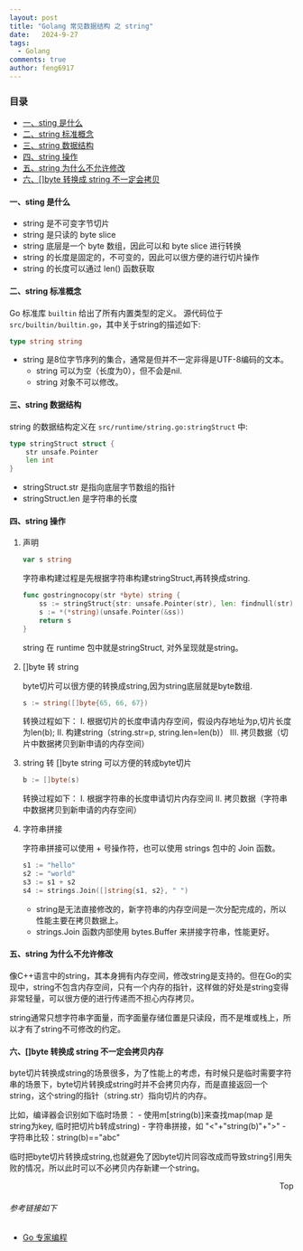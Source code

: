 ```yaml
---
layout: post
title: "Golang 常见数据结构 之 string"
date:   2024-9-27
tags: 
  - Golang
comments: true
author: feng6917
---
```


<!-- more -->

### 目录

- [一、sting 是什么](#一sting-是什么)
- [二、string 标准概念](#二string-标准概念)
- [三、string 数据结构](#三string-数据结构)
- [四、string 操作](#四string-操作)
- [五、string 为什么不允许修改](#五string-为什么不允许修改)
- [六、[]byte 转换成 string 不一定会拷贝](#六byte-转换成-string-不一定会拷贝内存)

#### 一、sting 是什么

- string 是不可变字节切片
- string 是只读的 byte slice
- string 底层是一个 byte 数组，因此可以和 byte slice 进行转换
- string 的长度是固定的，不可变的，因此可以很方便的进行切片操作
- string 的长度可以通过 len() 函数获取

#### 二、string 标准概念

Go 标准库 `builtin` 给出了所有内置类型的定义。
源代码位于 `src/builtin/builtin.go`，其中关于string的描述如下:

```go
type string string
```

- string 是8位字节序列的集合，通常是但并不一定非得是UTF-8编码的文本。
  - string 可以为空（长度为0），但不会是nil.
  - string 对象不可以修改。

#### 三、string 数据结构

string 的数据结构定义在 `src/runtime/string.go:stringStruct` 中:

```go
type stringStruct struct {
    str unsafe.Pointer
    len int
}
```

- stringStruct.str 是指向底层字节数组的指针
- stringStruct.len 是字符串的长度

#### 四、string 操作

1. 声明

    ```go
    var s string
    ```

    字符串构建过程是先根据字符串构建stringStruct,再转换成string.

    ```go
    func gostringnocopy(str *byte) string {
        ss := stringStruct{str: unsafe.Pointer(str), len: findnull(str)}
        s := *(*string)(unsafe.Pointer(&ss))
        return s
    }
    ```

    string 在 runtime 包中就是stringStruct, 对外呈现就是string。

2. []byte 转 string

    byte切片可以很方便的转换成string,因为string底层就是byte数组.

    ```go
    s := string([]byte{65, 66, 67})
    ```

    转换过程如下：
    I. 根据切片的长度申请内存空间，假设内存地址为p,切片长度为len(b);
    II. 构建string（string.str=p, string.len=len(b)）
    III. 拷贝数据（切片中数据拷贝到新申请的内存空间）

3. string 转 []byte
    string 可以方便的转成byte切片

    ```go
    b := []byte(s)
    ```

    转换过程如下：
    I. 根据字符串的长度申请切片内存空间
    II. 拷贝数据（字符串中数据拷贝到新申请的内存空间）

4. 字符串拼接

    字符串拼接可以使用 + 号操作符，也可以使用 strings 包中的 Join 函数。

    ```go
    s1 := "hello"
    s2 := "world"
    s3 := s1 + s2
    s4 := strings.Join([]string{s1, s2}, " ")
    ```

    - string是无法直接修改的，新字符串的内存空间是一次分配完成的，所以性能主要在拷贝数据上。
    - strings.Join 函数内部使用 bytes.Buffer 来拼接字符串，性能更好。

#### 五、string 为什么不允许修改

像C++语言中的string，其本身拥有内存空间，修改string是支持的。但在Go的实现中，string不包含内存空间，只有一个内存的指针，这样做的好处是string变得非常轻量，可以很方便的进行传递而不担心内存拷贝。

string通常只想字符串字面量，而字面量存储位置是只读段，而不是堆或栈上，所以才有了string不可修改的约定。

#### 六、[]byte 转换成 string 不一定会拷贝内存

byte切片转换成string的场景很多，为了性能上的考虑，有时候只是临时需要字符串的场景下，byte切片转换成string时并不会拷贝内存，而是直接返回一个string，这个string的指针（string.str）指向切片的内存。

比如，编译器会识别如下临时场景：
    - 使用m[string(b)]来查找map(map 是string为key, 临时把切片b转成string)
    - 字符串拼接，如 "<"+"string(b)"+">"
    - 字符串比较：string(b)=="abc"

临时把byte切片转换成string,也就避免了因byte切片同容改成而导致string引用失败的情况，所以此时可以不必拷贝内存新建一个string。

<div style="text-align: right;">
    <a href="#目录" style="text-decoration: none;">Top</a>
</div>

###### 参考链接如下

- [Go 专家编程](https://www.topgoer.cn/docs/gozhuanjia/gochan4)
